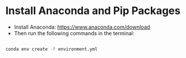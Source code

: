 # Install Anaconda and Pip Packages

- Install Anaconda: <https://www.anaconda.com/download>
- Then run the following commands in the terminal:

```bash

conda env create -f environment.yml

```
